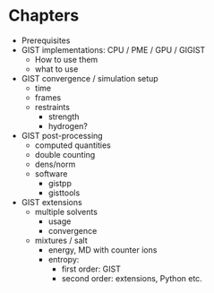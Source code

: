 # Chapters
* Prerequisites
* GIST implementations: CPU / PME / GPU / GIGIST
    * How to use them
    * what to use
* GIST convergence / simulation setup
    * time
    * frames
    * restraints
        * strength
        * hydrogen?
* GIST post-processing
    * computed quantities
    * double counting
    * dens/norm
    * software
        * gistpp
        * gisttools
* GIST extensions
    * multiple solvents
        * usage
        * convergence
    * mixtures / salt
        * energy, MD with counter ions
        * entropy:
            * first order: GIST
            * second order: extensions, Python etc.

